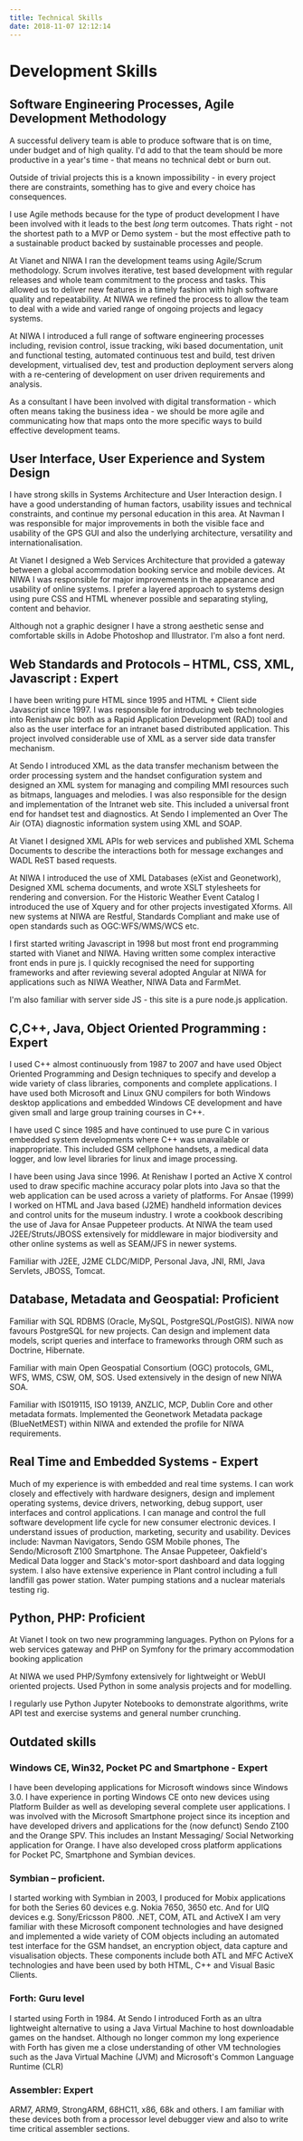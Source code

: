```yaml
---
title: Technical Skills
date: 2018-11-07 12:12:14
---
```

# Development Skills
## Software Engineering Processes, Agile Development Methodology
A successful delivery team is able to produce software that is on time, under budget and of high quality. I'd add to that the team should be more productive in a year's time - that means no technical debt or burn out.

Outside of trivial projects this is a known impossibility - in every project there are constraints, something has to give and every choice has consequences.

I use Agile methods because for the type of product development I have been involved with it leads to the best _long_ term outcomes. Thats right - not the shortest path to a MVP or Demo system - but the most effective path to a sustainable product backed by sustainable processes and people.

At Vianet and NIWA I ran the development teams using Agile/Scrum methodology. Scrum involves iterative, test based development with regular releases and whole team commitment to the process and tasks.  This allowed us to deliver new features in a timely fashion with high software quality and repeatability.  At NIWA we refined the process to allow the team to deal with a wide and varied range of ongoing projects and legacy systems.

At NIWA I introduced a full range of software engineering processes including, revision control, issue tracking, wiki based documentation, unit and functional testing, automated continuous test and build, test driven development, virtualised dev, test and production deployment servers along with a re-centering of development on user driven requirements and analysis.

As a consultant I have been involved with digital transformation - which often means taking the business idea - we should be more agile and communicating how that maps onto the more specific ways to build effective development teams.


## User Interface, User Experience and System Design
I have strong skills in Systems Architecture and User Interaction design. I have a good understanding of human factors, usability issues and technical constraints, and continue my personal education in this area. At Navman I was responsible for major improvements in both the visible face and usability of the GPS GUI and also the underlying architecture, versatility and internationalisation.

At Vianet I designed a Web Services Architecture that provided a gateway between a global accommodation booking service and mobile devices. At NIWA I was responsible for major improvements in the appearance and usability of online systems.  I prefer a layered approach to systems design using pure CSS and HTML whenever possible and separating styling, content and behavior.

Although not a graphic designer I have a strong aesthetic sense and comfortable skills in Adobe Photoshop and Illustrator. I'm also a font nerd.

## Web Standards and Protocols – HTML, CSS, XML, Javascript : Expert
I have been writing pure HTML since 1995 and HTML + Client side Javascript since 1997. I was responsible for introducing web technologies into Renishaw plc both as a Rapid Application Development (RAD) tool and also as the user interface for an intranet based distributed application. This project involved considerable use of XML as a server side data transfer mechanism.

At Sendo I introduced XML as the data transfer mechanism between the order processing system and the handset configuration system and designed an XML system for managing and compiling MMI resources such as bitmaps, languages and melodies. I was also responsible for the design and implementation of the Intranet web site. This included a universal front end for handset test and diagnostics. At Sendo I implemented an Over The Air (OTA) diagnostic information system using XML and SOAP.

At Vianet I designed XML APIs for web services and published XML Schema Documents to describe the interactions both for message exchanges and WADL ReST based requests.

At NIWA I introduced the use of XML Databases (eXist and Geonetwork), Designed XML schema documents, and wrote XSLT stylesheets for rendering and conversion.  For the Historic Weather Event Catalog I introduced the use of Xquery and for other projects investigated Xforms.  All new systems at NIWA are Restful, Standards Compliant and make use of open standards such as OGC:WFS/WMS/WCS etc.

I first started writing Javascript in 1998 but most front end programming started with Vianet and NIWA. Having written some complex interactive front ends in pure js. I quickly recognised the need for supporting frameworks and after reviewing several adopted Angular at NIWA for applications such as NIWA Weather, NIWA Data and FarmMet.

I'm also familiar with server side JS - this site is a pure node.js application.


## C,C++, Java, Object Oriented Programming : Expert
I used C++ almost continuously from 1987 to 2007 and have used Object Oriented Programming and Design techniques to specify and develop a wide variety of class libraries, components and complete applications. I have used both Microsoft and Linux GNU compilers for both Windows desktop applications and embedded Windows CE development and have given small and large group training courses in C++.

I have used C since 1985 and have continued to use pure C in various embedded system developments where C++ was unavailable or inappropriate. This included GSM cellphone handsets, a medical data logger, and low level libraries for linux and image processing.

I have been using Java since 1996. At Renishaw I ported an Active X control used to draw specific machine accuracy polar plots into Java so that the web application can be used across a variety of platforms. For Ansae (1999) I worked on HTML and Java based (J2ME) handheld information devices and control units for the museum industry. I wrote a cookbook describing the use of Java for Ansae Puppeteer products. At NIWA the team used J2EE/Struts/JBOSS extensively for middleware in major biodiversity and other online systems as well as SEAM/JFS in newer systems.

Familiar with J2EE, J2ME CLDC/MIDP, Personal Java, JNI, RMI, Java Servlets, JBOSS, Tomcat.

## Database, Metadata and Geospatial: Proficient
Familiar with SQL RDBMS (Oracle, MySQL, PostgreSQL/PostGIS). NIWA now favours PostgreSQL for new projects.  Can design and implement data models, script queries and interface to frameworks through ORM such as Doctrine, Hibernate.

Familiar with main Open Geospatial Consortium (OGC) protocols, GML, WFS, WMS, CSW,  OM, SOS.  Used extensively in the design of new NIWA SOA.

Familiar with IS019115, ISO 19139, ANZLIC, MCP, Dublin Core and other metadata formats. Implemented the Geonetwork Metadata package (BlueNetMEST) within NIWA and extended the profile for NIWA requirements.

## Real Time and Embedded Systems -  Expert
Much of my experience is with embedded and real time systems. I can work closely and effectively with hardware designers, design and implement operating systems, device drivers, networking, debug support, user interfaces and control applications. I can manage and control the full software development life cycle for new consumer electronic devices. I understand issues of production, marketing, security and usability. Devices include: Navman Navigators, Sendo GSM Mobile phones, The Sendo/Microsoft Z100 Smartphone. The Ansae Puppeteer, Oakfield's Medical Data logger and Stack's motor-sport dashboard and data logging system. I also have extensive experience in Plant control including a full landfill gas power station. Water pumping stations and a nuclear materials testing rig.


## Python, PHP: Proficient
At Vianet I took on two new programming languages. Python on Pylons for a web services gateway and PHP on Symfony for the primary accommodation booking application

At NIWA we used PHP/Symfony extensively for lightweight or WebUI oriented projects. Used Python in some analysis projects and for modelling.

I regularly use Python Jupyter Notebooks to demonstrate algorithms, write API test and exercise systems and general number crunching.

## Outdated skills
### Windows CE, Win32, Pocket PC and Smartphone - Expert
I have been developing applications for Microsoft windows since Windows 3.0. I have experience in porting Windows CE onto new devices using Platform Builder as well as developing several complete user applications. I was involved with the Microsoft Smartphone project since its inception and have developed drivers and applications for the (now defunct) Sendo Z100 and the Orange SPV. This includes an Instant Messaging/ Social Networking application for Orange. I have also developed cross platform applications for Pocket PC, Smartphone and Symbian devices.

### Symbian – proficient.
I started working with Symbian in 2003, I produced for Mobix applications for both the Series 60 devices e.g. Nokia 7650, 3650 etc. And for UIQ devices e.g. Sony/Ericsson P800.
.NET, COM, ATL and ActiveX
I am very familiar with these Microsoft component technologies and have designed and implemented a wide variety of COM objects including an automated test interface for the GSM handset, an encryption object, data capture and visualisation objects. These components include both ATL and MFC ActiveX technologies and have been used by both HTML, C++ and Visual Basic Clients.

### Forth: Guru level
I started using Forth in 1984. At Sendo I introduced Forth as an ultra lightweight alternative to using a Java Virtual Machine to host downloadable games on the handset. Although no longer common my long experience with Forth has given me a close understanding of other VM technologies such as the Java Virtual Machine (JVM) and Microsoft's Common Language Runtime (CLR)

### Assembler: Expert
ARM7, ARM9, StrongARM, 68HC11, x86, 68k and others. I am familiar with these devices both from a processor level debugger view and also to write time critical assembler sections.
